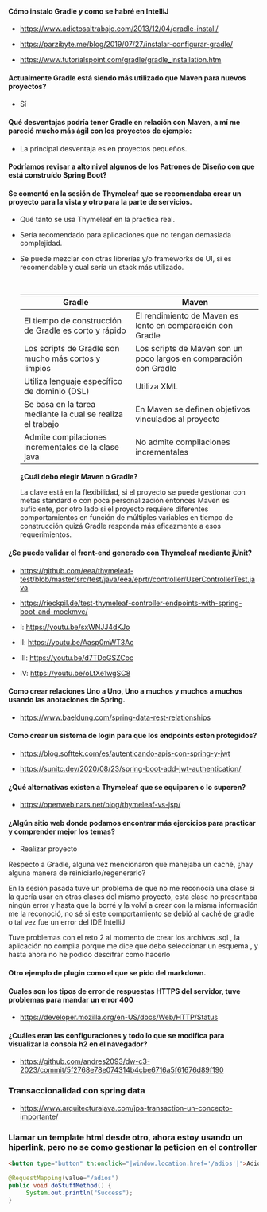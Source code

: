 #### Cómo instalo Gradle y como se habré en IntelliJ

- https://www.adictosaltrabajo.com/2013/12/04/gradle-install/
     
- https://parzibyte.me/blog/2019/07/27/instalar-configurar-gradle/
     
- https://www.tutorialspoint.com/gradle/gradle_installation.htm

  
#### Actualmente Gradle está siendo más utilizado que Maven para nuevos proyectos?
- Sí
#### Qué desventajas podría tener Gradle en relación con Maven, a mí me pareció mucho más ágil con los proyectos de ejemplo:
- La principal desventaja es en proyectos pequeños.
#### Podríamos revisar a alto nivel algunos de los Patrones de Diseño con que está construído Spring Boot?
#### Se comentó en la sesión de Thymeleaf que se recomendaba crear un proyecto para la vista y otro para la parte de servicios. 

- Qué tanto se usa Thymeleaf en la práctica real.
- Sería recomendado para aplicaciones que no tengan demasiada complejidad.
- Se puede mezclar con otras librerías y/o frameworks de UI, si es recomendable y cual sería un stack más utilizado.

     </br>

     | Gradle | Maven |
     |---|---|
     | El tiempo de construcción de Gradle es corto y rápido | El rendimiento de Maven es lento en comparación con Gradle |
     | Los scripts de Gradle son mucho más cortos y limpios | Los scripts de Maven son un poco largos en comparación con Gradle |
     | Utiliza lenguaje específico de dominio (DSL) | Utiliza XML |
     | Se basa en la tarea mediante la cual se realiza el trabajo | En Maven se definen objetivos vinculados al proyecto |
     | Admite compilaciones incrementales de la clase java | No admite compilaciones incrementales |

     **¿Cuál debo elegir Maven o Gradle?**

     La clave está en la flexibilidad, si el proyecto se puede gestionar con metas standard o con poca personalización entonces Maven es suficiente, por otro lado si el proyecto requiere diferentes comportamientos en función de múltiples variables en tiempo de construcción quizá Gradle responda más eficazmente a esos requerimientos.

#### ¿Se puede validar el front-end generado con Thymeleaf mediante jUnit?

- https://github.com/eea/thymeleaf-test/blob/master/src/test/java/eea/eprtr/controller/UserControllerTest.java

- https://rieckpil.de/test-thymeleaf-controller-endpoints-with-spring-boot-and-mockmvc/

- I: https://youtu.be/sxWNJJ4dKJo
- II: https://youtu.be/Aasp0mWT3Ac
- III: https://youtu.be/d7TDoGSZCoc
- IV: https://youtu.be/oLtXe1wgSC8

#### Como crear relaciones Uno a Uno, Uno a muchos y muchos a muchos usando las anotaciones de Spring.

- https://www.baeldung.com/spring-data-rest-relationships

#### Como crear un sistema de login para que los endpoints esten protegidos?

- https://blog.softtek.com/es/autenticando-apis-con-spring-y-jwt

- https://sunitc.dev/2020/08/23/spring-boot-add-jwt-authentication/


#### ¿Qué alternativas existen a Thymeleaf que se equiparen o lo superen?
- https://openwebinars.net/blog/thymeleaf-vs-jsp/

#### ¿Algún sitio web donde podamos encontrar más ejercicios para practicar y comprender mejor los temas?

- Realizar proyecto

Respecto a Gradle, alguna vez mencionaron que manejaba un caché, ¿hay alguna manera de reiniciarlo/regenerarlo? 

En la sesión pasada tuve un problema de que no me reconocía una clase si la quería usar en otras clases del mismo proyecto, esta clase no presentaba ningún error y hasta que la borré y la volví a crear con la misma información me la reconoció, no sé si este comportamiento se debió al caché de gradle o tal vez fue un error del IDE IntelliJ

Tuve problemas con el reto 2 al momento de crear los archivos .sql , la aplicación no compila porque me dice que debo seleccionar un esquema , y hasta ahora no he podido descifrar como hacerlo

#### Otro ejemplo de plugin como el que se pido del markdown.

#### Cuales son los tipos de error de respuestas HTTPS del servidor, tuve problemas para mandar un error 400
- https://developer.mozilla.org/en-US/docs/Web/HTTP/Status

#### ¿Cuáles eran las configuraciones y todo lo que se modifica para visualizar la consola h2 en el navegador?
- https://github.com/andres2093/dw-c3-2023/commit/5f2768e78e074314b4cbe6716a5f61676d89f190

### Transaccionalidad con spring data

- https://www.arquitecturajava.com/jpa-transaction-un-concepto-importante/

### Llamar un template html desde otro, ahora estoy usando un hiperlink, pero no se como gestionar la peticion en el controller

```html
<button type="button" th:onclick="|window.location.href='/adios'|">Adios</button>
```

```java
@RequestMapping(value="/adios")
public void doStuffMethod() {
     System.out.println("Success");
}
```